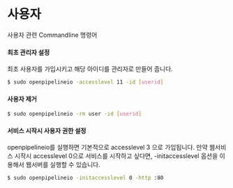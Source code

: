 # 사용자

사용자 관련 Commandline 명령어

#### 최초 관리자 설정
최초 사용자를 가입시키고 해당 아이디를 관리자로 만들어 줍니다.

```bash
$ sudo openpipelineio -accesslevel 11 -id [userid]
```

#### 사용자 제거

```bash
$ sudo openpipelineio -rm user -id [userid]
```

#### 서비스 시작시 사용자 권한 설정
openpipelineio를 실행하면 기본적으로 accesslevel 3 으로 가입됩니다.
만약 웹서비스 시작시 accesslevel 0으로 서비스를 시작하고 싶다면, -initaccesslevel 옵션을 이용해서 웹서버를 실행할 수 있습니다.

```bash
$ sudo openpipelineio -initaccesslevel 0 -http :80
```